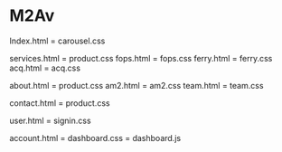 # M2Av
Index.html = carousel.css

services.html = product.css
    fops.html = fops.css
    ferry.html = ferry.css
    acq.html = acq.css

about.html = product.css
    am2.html = am2.css
    team.html = team.css

contact.html = product.css


user.html = signin.css

account.html = dashboard.css = dashboard.js
